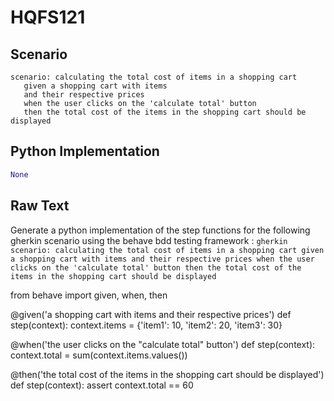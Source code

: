 # HQFS121
## Scenario
```gherkin
scenario: calculating the total cost of items in a shopping cart 
   given a shopping cart with items 
   and their respective prices 
   when the user clicks on the 'calculate total' button 
   then the total cost of the items in the shopping cart should be displayed
```


## Python Implementation
```python
None
```


## Raw Text
Generate a python implementation of the step functions for the following gherkin scenario using the behave bdd testing framework : ```gherkin scenario: calculating the total cost of items in a shopping cart given a shopping cart with items and their respective prices when the user clicks on the 'calculate total' button then the total cost of the items in the shopping cart should be displayed ```



from behave import given, when, then

@given('a shopping cart with items and their respective prices')
def step(context):
    context.items = {'item1': 10, 'item2': 20, 'item3': 30}

@when('the user clicks on the "calculate total" button')
def step(context):
    context.total = sum(context.items.values())

@then('the total cost of the items in the shopping cart should be displayed')
def step(context):
    assert context.total == 60
